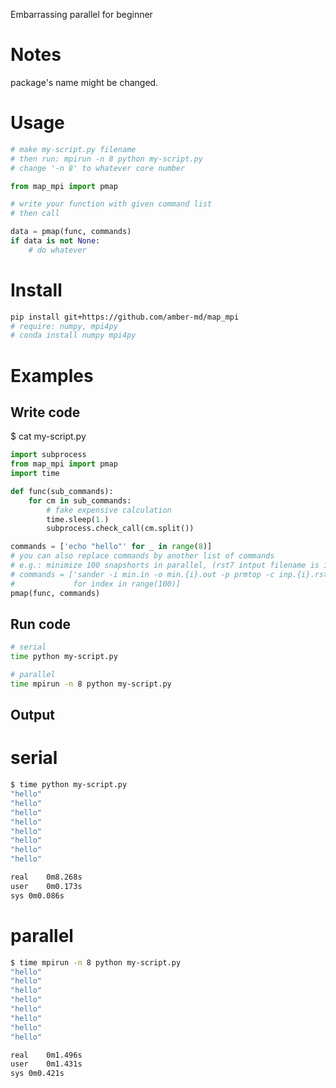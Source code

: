 Embarrassing parallel for beginner

Notes
=====

package's name might be changed.

Usage
=====

```python
# make my-script.py filename
# then run: mpirun -n 8 python my-script.py
# change '-n 8' to whatever core number

from map_mpi import pmap

# write your function with given command list
# then call

data = pmap(func, commands)
if data is not None:
    # do whatever
```

Install
=======

```bash
pip install git+https://github.com/amber-md/map_mpi
# require: numpy, mpi4py
# conda install numpy mpi4py
```

Examples
========

Write code
----------

$ cat my-script.py

```python
import subprocess
from map_mpi import pmap
import time

def func(sub_commands):
    for cm in sub_commands:
        # fake expensive calculation
        time.sleep(1.)
        subprocess.check_call(cm.split())

commands = ['echo "hello"' for _ in range(8)]
# you can also replace commands by another list of commands
# e.g.: minimize 100 snapshorts in parallel, (rst7 intput filename is inp.{1, 2, 3,...}.rst7
# commands = ['sander -i min.in -o min.{i}.out -p prmtop -c inp.{i}.rst7 -r min.{i}.rst7'.format(i=index)
#             for index in range(100)]
pmap(func, commands)
```

Run code
--------

```bash
# serial
time python my-script.py

# parallel
time mpirun -n 8 python my-script.py
```

Output
------

# serial

```bash
$ time python my-script.py 
"hello"
"hello"
"hello"
"hello"
"hello"
"hello"
"hello"
"hello"

real    0m8.268s
user    0m0.173s
sys 0m0.086s
```

# parallel

```bash
$ time mpirun -n 8 python my-script.py 
"hello"
"hello"
"hello"
"hello"
"hello"
"hello"
"hello"
"hello"

real    0m1.496s
user    0m1.431s
sys 0m0.421s
```
